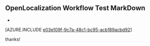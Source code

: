 ## OpenLocalization Workflow Test MarkDown
* 

[AZURE.INCLUDE [e03e109f-9c7a-48c1-bc95-acb189acbd92](calleeMd1.md)]

 
thanks!